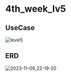 # 4th_week_lv5
## UseCase
![level5](https://github.com/mooooonmin/4th_week_lv5/assets/118891828/c45595e2-5193-4754-884b-11d4a4f2bcd3)
## ERD
![2023-11-09_22-19-20](https://github.com/mooooonmin/4th_week_lv5/assets/118891828/d1d26da3-2213-4d12-a5d6-f27cd96442e3)
